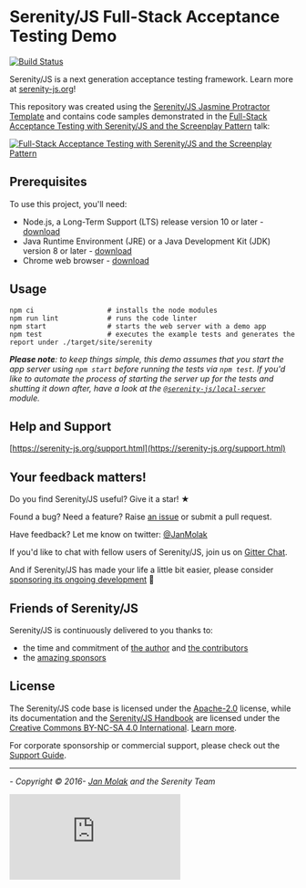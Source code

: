 # Serenity/JS Full-Stack Acceptance Testing Demo 

[![Build Status](https://travis-ci.com/serenity-js/serenity-js-jasmine-protractor-template.svg?branch=master)](https://travis-ci.com/serenity-js/serenity-js-jasmine-protractor-template)

Serenity/JS is a next generation acceptance testing framework. Learn more at [serenity-js.org](https://serenity-js.org)!

This repository was created using the [Serenity/JS Jasmine Protractor Template](https://github.com/serenity-js/serenity-js-jasmine-protractor-template) and contains code samples demonstrated in the [Full-Stack Acceptance Testing with Serenity/JS and the Screenplay Pattern](https://www.youtube.com/watch?v=djPMf-n93Rw) talk:

[![Full-Stack Acceptance Testing with Serenity/JS and the Screenplay Pattern](https://img.youtube.com/vi/djPMf-n93Rw/0.jpg)](https://www.youtube.com/watch?v=djPMf-n93Rw)

## Prerequisites

To use this project, you'll need:
- Node.js, a Long-Term Support (LTS) release version 10 or later - [download](https://nodejs.org/en/)
- Java Runtime Environment (JRE) or a Java Development Kit (JDK) version 8 or later - [download](https://adoptopenjdk.net/)
- Chrome web browser - [download](https://www.google.co.uk/chrome/)

## Usage

```
npm ci                  # installs the node modules
npm run lint            # runs the code linter
npm start               # starts the web server with a demo app
npm test                # executes the example tests and generates the report under ./target/site/serenity
```

_**Please note**: to keep things simple, this demo assumes that you start the app server using `npm start` 
before running the tests via `npm test`. 
If you'd like to automate the process of starting the server up for the tests and shutting it down after,
have a look at the [`@serenity-js/local-server`](https://serenity-js.org/modules/local-server/) module._



## Help and Support

[https://serenity-js.org/support.html](https://serenity-js.org/support.html)

## Your feedback matters!

Do you find Serenity/JS useful? Give it a star! &#9733;

Found a bug? Need a feature? Raise [an issue](https://github.com/serenity-js/serenity-js/issues?state=open)
or submit a pull request.

Have feedback? Let me know on twitter: [@JanMolak](https://twitter.com/JanMolak) 

If you'd like to chat with fellow users of Serenity/JS, join us on [Gitter Chat](https://gitter.im/serenity-js/Lobby).

And if Serenity/JS has made your life a little bit easier, please consider [sponsoring its ongoing development](https://github.com/sponsors/serenity-js) 🙇

## Friends of Serenity/JS

Serenity/JS is continuously delivered to you thanks to:
* the time and commitment of [the author](https://janmolak.com/) and [the contributors](https://github.com/serenity-js/serenity-js/graphs/contributors)
* the [amazing sponsors](https://serenity-js.org/community/sponsors.html)

## License

The Serenity/JS code base is licensed under the [Apache-2.0](LICENSE.md) license, 
while its documentation and the [Serenity/JS Handbook](https://serenity-js.org/handbook/) are licensed under the [Creative Commons BY-NC-SA 4.0 International](https://creativecommons.org/licenses/by-nc-sa/4.0/). [Learn more](https://serenity-js.org/license.html).

For corporate sponsorship or commercial support, please check out the [Support Guide](https://serenity-js.org/support.html).

----

_- Copyright &copy; 2016- [Jan Molak](https://janmolak.com) and the Serenity Team_

[![Analytics](https://ga-beacon.appspot.com/UA-85788349-2/serenity-js/readme.md?pixel)](https://github.com/igrigorik/ga-beacon)
